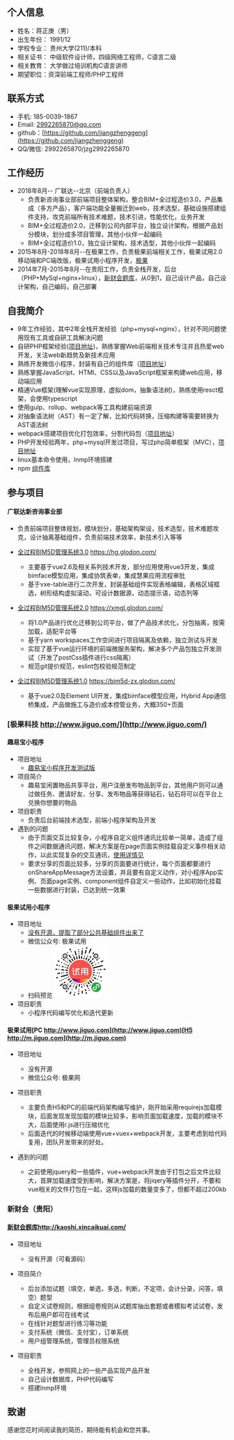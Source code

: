 ## 个人信息
* 姓名：蒋正庚（男）
* 出生年份： 1991/12
* 学校专业： 贵州大学(211)/本科
* 相关证书： 中级软件设计师，四级网络工程师，C语言二级
* 相关教育： 大学做过培训机构C语言讲师
* 期望职位：资深前端工程师/PHP工程师

## 联系方式
* 手机: 185-0039-1867
* Email: 2992265870@qq.com	
* github：[https://github.com/jiangzhenggeng](https://github.com/jiangzhenggeng)
* QQ/微信: 2992265870/jzg2992265870

## 工作经历
* 2018年8月-- 广联达--北京（前端负责人）
	 - 负责新咨询事业部前端项目整体架构，整合BIM+全过程造价3.0，产品集成（多方产品），客户端功能全量搬迁到web，技术选型，基础设施搭建组件支持，攻克前端所有技术难题，技术引进，性能优化，业务开发
	 - BIM+全过程造价2.0，迁移到公司内部平台，独立设计架构，根据产品划分模块，划分成多项目管理，其他小伙伴一起编码
	 - BIM+全过程造价1.0，独立设计架构，技术选型，其他小伙伴一起编码
* 2015年8月-2018年8月--在极果工作，负责极果前端相关工作，极果试用2.0移动端和PC端改版，极果试用小程序开发，[极果](http://www.jiguo.com/)
* 2014年7月-2015年8月--在贵阳工作，负责全栈开发，后台（PHP+MySql+nginx+linux），[新财会题库](https://kaoshi.xincaikuai.com/)，从0到1，自己设计产品，自己设计架构，自己编码，自己部署

## 自我简介
* 9年工作经验，其中2年全栈开发经验（php+mysql+nginx），针对不同问题使用现有工具或自研工具解决问题
* 自研PHP框架经验([项目地址](https://github.com/jiangzhenggeng/AcPHP))，熟练掌握Web前端相关技术专注并且热爱web开发，关注web新趋势及新技术应用
* 熟练开发微信小程序，封装有自己的组件库（[项目地址](https://github.com/jiangzhenggeng/wxcode-addr)）
* 熟练掌握JavaScript、HTMl、CSS以及JavaScript框架来构建web应用，移动端应用
* 精通Vue框架(理解vue实现原理，虚拟dom，抽象语法树)，熟练使用resct框架，会使用typescript
* 使用gulp、rollup、webpack等工具构建前端资源
* 对抽象语法树（AST）有一定了解，比如代码转换，压缩构建等需要转换为AST语法树
* webpack搭建项目优化打包效率，分割代码包（[项目地址](https://github.com/jiangzhenggeng/vue-to-webpack4)）
* PHP开发经验两年，php+mysql开发过项目，写过php简单框架（MVC），[项目地址](https://github.com/jiangzhenggeng/AcPHP)
* linux基本命令使用，lnmp环境搭建 
* npm [组件库](https://www.npmjs.com/~jiangzhenggeng)

## 参与项目
#### 广联达新咨询事业部
* 负责前端项目整体规划，模块划分，基础架构架设，技术选型，技术难题攻克，设计抽离基础组件，负责前端技术效率，新技术引入等等

* [全过程BIM5D管理系统3.0](https://hg.glodon.com/) https://hg.glodon.com/ 
    * 主要基于vue2.6及相关系列技术开发，部分应用使用vue3开发，集成bimface模型应用，集成协筑表单，集成慧果应用流程审批
    * 基于vxe-table进行二次开发，封装基础组件实现表格编辑，表格区域框选，树形结构虚拟滚动，可设计数据源，动态提示语，动态列等
    
* [全过程BIM5D管理系统2.0](https://xmgl.glodon.com/) https://xmgl.glodon.com/ 
    * 将1.0产品进行优化迁移到公司平台，做了产品技术优化，分包抽离，按需加载，适配平台等
    * 基于yarn workspaces工作空间进行项目隔离及依赖，独立测试与开发
    * 实现了基于vue运行环境的前端微服务架构，解决多个产品包独立开发测试（开发了postCss插件进行css隔离）
    * 规范git提价规范，eslint包校验规范制定
    
* [全过程BIM5D管理系统1.0](https://bim5d-zx.glodon.com/) https://bim5d-zx.glodon.com/ 
    * 基于vue2.0及Element UI开发，集成bimface模型应用，Hybrid App通信桥集成，产品做施工与造价成本控管业务，大概350+页面

### [极果科技 http://www.jiguo.com/](http://www.jiguo.com/)
#### 趣易宝小程序
* 项目地址
	* [趣易宝小程序开发测试版](https://github.com/jiangzhenggeng/qyb-wx)
* 项目简介
	* 趣易宝闲置物品共享平台，用户注册发布物品到平台，其他用户则可以通过做任务、邀请好友、分享、发布物品等获得钻石，钻石将可以在平台上兑换你想要的物品
* 项目职责
	* 负责后台前端技术选型，前端小程序架构及开发
* 遇到的问题
	* 由于页面交互比较复杂，小程序自定义组件通讯比较单一简单，造成了组件之间数据通讯问题，解决方案是在page页面实例挂载自定义事件相关动作，以此实现复杂的交互通讯，[使用详情见](https://github.com/jiangzhenggeng/qyb-wx/blob/0f59cfebe840e8ca3912406ed0b2fa1857ecc247/pages/index/index.js)
	* 要求分享的页面比较多，分享的页面要进行统计，每个页面都要进行onShareAppMessage方法设置，并且要有自定义动作，对小程序App实例、页面page实例、component组件自定义一些动作，比如初始化挂载一些数据进行封装，已达到统一效果

#### 极果试用小程序
* 项目地址
	* [没有开源，提取了部分公共基础组件出来了](https://github.com/jiangzhenggeng/wxcode-addr)
	* 微信公众号: 极果试用
	* 扫码预览 <img src="gh_51701086e691_860.jpg" width="120px"/>
* 项目职责
	* 小程序代码编写优化和迭代更新
	
#### 极果试用[PC http://www.jiguo.com](http://www.jiguo.com)[H5 http://m.jiguo.com](http://m.jiguo.com)
* 项目地址
	* 没有开源
	* 微信公众号: 极果网
	
* 项目职责
	* 主要负责H5和PC的前端代码架构编写维护，刚开始采用requirejs加载模块，后面发现发现加载的模块比较多，影响页面加载速度，加载的模块不大，后面使用r.js进行压缩优化
	* 后面迭代的时候移动端使用vue+vuex+webpack开发，主要考虑到给代码复用，团队开发带来的好处。
* 遇到的问题
    * 之前使用jquery和一些插件，vue+webpack开发由于打包之后文件比较大，首屏加载速度受到影响，解决方案是，将jiqery等插件分开，不要和vue相关的文件打包在一起，这样js加载的数量变多了，但都不超过200kb

### 新财会（贵阳）
#### [新财会题库http://kaoshi.xincaikuai.com/](http://kaoshi.xincaikuai.com/)
* 项目地址
	* 没有开源（可看源码）

* 项目简介
	* 后台添加试题（填空，单选，多选，判断，不定项，会计分录，问答，填空）题型
	* 自定义试卷规则，根据组卷规则从试题库抽出套题或者模拟考试试卷，发布后用户即可在线考试
	* 在线针对题型进行练习等功能
	* 支付系统（微信、支付宝），订单系统
	* 用户组管理系统，管理员权限系统
	
* 项目职责
	* 全栈开发，参照网上的一些产品实现产品开发
	* 自己设计数据库，PHP代码编写
	* 搭建lnmp环境

## 致谢

感谢您花时间阅读我的简历，期待能有机会和您共事。

